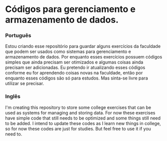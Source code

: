 # Códigos para gerenciamento e armazenamento de dados.
<h3>Português</h3>
<p>Estou criando esse repositório para guardar alguns exercícios da faculdade que podem ser usados como sistemas para gerenciamento e armazenamento de dados. Por enquanto esses exercícios possuem códigos simples que ainda precisam ser otimizados e algumas coisas ainda precisam ser adicionadas. Eu pretendo ir atualizando esses códigos conforme eu for aprendendo coisas novas na faculdade, então por enquanto esses códigos são só para estudos. Mas sinta-se livre para utilizar se precisar.</p>
<h3>Inglês</h3>
<p>I'm creating this repository to store some college exercises that can be used as systems for managing and storing data. For now these exercises have simple code that still needs to be optimized and some things still need to be added. I intend to update these codes as I learn new things in college, so for now these codes are just for studies. But feel free to use it if you need to.</p>
